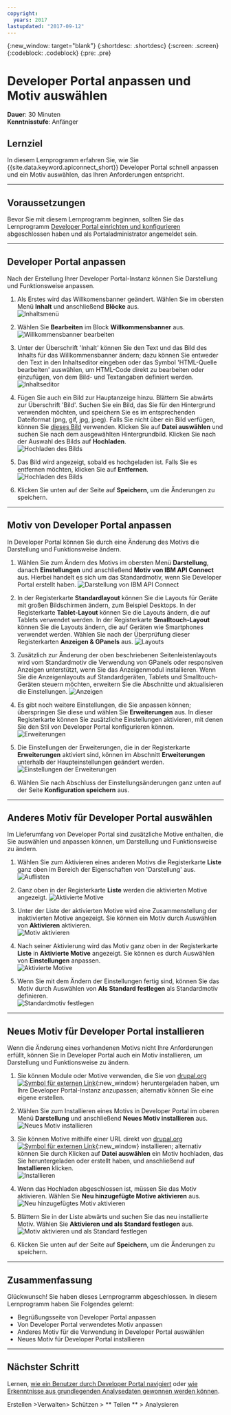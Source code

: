 ```yaml
---
copyright:
  years: 2017
lastupdated: "2017-09-12"
---
```


{:new_window: target="blank"}
{:shortdesc: .shortdesc}
{:screen: .screen}
{:codeblock: .codeblock}
{:pre: .pre}

# Developer Portal anpassen und Motiv auswählen
**Dauer**: 30 Minuten  
**Kenntnisstufe**: Anfänger  


## Lernziel
In diesem Lernprogramm erfahren Sie, wie Sie {{site.data.keyword.apiconnect_short}} Developer Portal schnell anpassen und ein Motiv auswählen, das Ihren Anforderungen entspricht.

---

## Voraussetzungen

Bevor Sie mit diesem Lernprogramm beginnen, sollten Sie das Lernprogramm [Developer Portal einrichten und konfigurieren](tut_config_dev_portal.html) abgeschlossen haben und als Portaladministrator angemeldet sein.

---

## Developer Portal anpassen
Nach der Erstellung Ihrer Developer Portal-Instanz können Sie Darstellung und Funktionsweise anpassen.

1. Als Erstes wird das Willkomensbanner geändert. Wählen Sie im obersten Menü **Inhalt** und anschließend **Blöcke** aus.  
  ![Inhaltsmenü](images/31-content.png)

2. Wählen Sie **Bearbeiten** im Block **Willkommensbanner** aus.  
  ![Willkommensbanner bearbeiten](images/32-edit.png)

3. Unter der Überschrift 'Inhalt' können Sie den Text und das Bild des Inhalts für das Willkommensbanner ändern; dazu können Sie entweder den Text in den Inhaltseditor eingeben oder das Symbol 'HTML-Quelle bearbeiten' auswählen, um HTML-Code direkt zu bearbeiten oder einzufügen, von dem Bild- und Textangaben definiert werden.  
  ![Inhaltseditor](images/33-content.png) 

4. Fügen Sie auch ein Bild zur Hauptanzeige hinzu. Blättern Sie abwärts zur Überschrift 'Bild'. Suchen Sie ein Bild, das Sie für den Hintergrund verwenden möchten, und speichern Sie es im entsprechenden Dateiformat (png, gif, jpg, jpeg). Falls Sie nicht über ein Bild verfügen, können Sie [dieses Bild](images/Cloudy_Day.png) verwenden. Klicken Sie auf **Datei auswählen** und suchen Sie nach dem ausgewählten Hintergrundbild. Klicken Sie nach der Auswahl des Bilds auf **Hochladen**.  
  ![Hochladen des Bilds](images/34-image.png)

5. Das Bild wird angezeigt, sobald es hochgeladen ist. Falls Sie es entfernen möchten, klicken Sie auf **Entfernen**.  
  ![Hochladen des Bilds](images/35-uploaded-image.png)
 
6. Klicken Sie unten auf der Seite auf **Speichern**, um die Änderungen zu speichern.  
  
---

## Motiv von Developer Portal anpassen
In Developer Portal können Sie durch eine Änderung des Motivs die Darstellung und Funktionsweise ändern.

1. Wählen Sie zum Ändern des Motivs im obersten Menü **Darstellung**, danach **Einstellungen** und anschließend **Motiv von IBM API Connect** aus. Hierbei handelt es sich um das Standardmotiv, wenn Sie Developer Portal erstellt haben.
  ![Darstellung von IBM API Connect](images/41-APIC-theme.png) 


2. In der Registerkarte **Standardlayout** können Sie die Layouts für Geräte mit großen Bildschirmen ändern, zum Beispiel Desktops. In der Registerkarte **Tablet-Layout** können Sie die Layouts ändern, die auf Tablets verwendet werden. In der Registerkarte **Smalltouch-Layout** können Sie die Layouts ändern, die auf Geräten wie Smartphones verwendet werden. Wählen Sie nach der Überprüfung dieser Registerkarten **Anzeigen & GPanels** aus.
  ![Layouts](images/42-layout.png)

3. Zusätzlich zur Änderung der oben beschriebenen Seitenleistenlayouts wird vom Standardmotiv die Verwendung von GPanels oder responsiven Anzeigen unterstützt, wenn Sie das Anzeigenmodul installieren. Wenn Sie die Anzeigenlayouts auf Standardgeräten, Tablets und Smalltouch-Geräten steuern möchten, erweitern Sie die Abschnitte und aktualisieren die Einstellungen.
  ![Anzeigen](images/43-panels.png) 

4. Es gibt noch weitere Einstellungen, die Sie anpassen können; überspringen Sie diese und wählen Sie **Erweiterungen** aus. In dieser Registerkarte können Sie zusätzliche Einstellungen aktivieren, mit denen Sie den Stil von Developer Portal konfigurieren können.  
  ![Erweiterungen](images/44-extensions.png)

5. Die Einstellungen der Erweiterungen, die in der Registerkarte **Erweiterungen** aktiviert sind, können im Abschnitt **Erweiterungen** unterhalb der Haupteinstellungen geändert werden.     
  ![Einstellungen der Erweiterungen](images/45-extension-settings.png)

6. Wählen Sie nach Abschluss der Einstellungsänderungen ganz unten auf der Seite **Konfiguration speichern** aus.

---

## Anderes Motiv für Developer Portal auswählen
Im Lieferumfang von Developer Portal sind zusätzliche Motive enthalten, die Sie auswählen und anpassen können, um Darstellung und Funktionsweise zu ändern.

1. Wählen Sie zum Aktivieren eines anderen Motivs die Registerkarte **Liste** ganz oben im Bereich der Eigenschaften von 'Darstellung' aus.
  ![Auflisten](images/51-list.png) 

2. Ganz oben in der Registerkarte **Liste** werden die aktivierten Motive angezeigt.
  ![Aktivierte Motive](images/52-enabled-themes.png)

3. Unter der Liste der aktivierten Motive wird eine Zusammenstellung der inaktivierten Motive angezeigt. Sie können ein Motiv durch Auswählen von **Aktivieren** aktivieren.   
  ![Motiv aktivieren](images/53-enable-theme.png) 

4. Nach seiner Aktivierung wird das Motiv ganz oben in der Registerkarte **Liste** in **Aktivierte Motive** angezeigt. Sie können es durch Auswählen von **Einstellungen** anpassen.  
  ![Aktivierte Motive](images/54-theme-settings.png)

5. Wenn Sie mit dem Ändern der Einstellungen fertig sind, können Sie das Motiv durch Auswählen von **Als Standard festlegen** als Standardmotiv definieren.     
  ![Standardmotiv festlegen](images/55-set-default.png)

---

## Neues Motiv für Developer Portal installieren
Wenn die Änderung eines vorhandenen Motivs nicht Ihre Anforderungen erfüllt, können Sie in Developer Portal auch ein Motiv installieren, um Darstellung und Funktionsweise zu ändern.

1. Sie können Module oder Motive verwenden, die Sie von [drupal.org ![Symbol für externen Link](../../../icons/launch-glyph.svg "Symbol für externen Link")](http://drupal.org){:new_window} heruntergeladen haben, um Ihre Developer Portal-Instanz anzupassen; alternativ können Sie eine eigene erstellen.

2. Wählen Sie zum Installieren eines Motivs in Developer Portal im oberen Menü **Darstellung** und anschließend **Neues Motiv installieren** aus.  
  ![Neues Motiv installieren](images/62-install-new.png)

3. Sie können Motive mithilfe einer URL direkt von [drupal.org ![Symbol für externen Link](../../../icons/launch-glyph.svg "Symbol für externen Link")](http://drupal.org){:new_window} installieren; alternativ können Sie durch Klicken auf **Datei auswählen** ein Motiv hochladen, das Sie heruntergeladen oder erstellt haben, und anschließend auf **Installieren** klicken.  
  ![Installieren](images/63-install.png) 

4. Wenn das Hochladen abgeschlossen ist, müssen Sie das Motiv aktivieren. Wählen Sie **Neu hinzugefügte Motive aktivieren** aus.  
  ![Neu hinzugefügtes Motiv aktivieren](images/64-upload.png)

5. Blättern Sie in der Liste abwärts und suchen Sie das neu installierte Motiv. Wählen Sie **Aktivieren und als Standard festlegen** aus.  
  ![Motiv aktivieren und als Standard festlegen](images/65-enable.png)

6. Klicken Sie unten auf der Seite auf **Speichern**, um die Änderungen zu speichern.  

---

## Zusammenfassung
Glückwunsch! Sie haben dieses Lernprogramm abgeschlossen. In diesem Lernprogramm haben Sie Folgendes gelernt:

* Begrüßungsseite von Developer Portal anpassen
* Von Developer Portal verwendetes Motiv anpassen 
* Anderes Motiv für die Verwendung in Developer Portal auswählen
* Neues Motiv für Developer Portal installieren

---

## Nächster Schritt

Lernen, [wie ein Benutzer durch Developer Portal navigiert](tut_discover_apis.html) oder [wie Erkenntnisse aus grundlegenden Analysedaten gewonnen werden können](tut_insights_analytics.html).

Erstellen >Verwalten> Schützen > ** Teilen ** > Analysieren  

